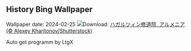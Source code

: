 ## History Bing Wallpaper
Wallpaper date: 2024-02-25
![](https://www.bing.com/th?id=OHR.HaghartsinMonastery_JA-JP9652317145_UHD.jpg&w=1000)Download: [ハガルツィン修道院, アルメニア (© Alexey Kharitonov/Shutterstock)](https://www.bing.com/th?id=OHR.HaghartsinMonastery_JA-JP9652317145_UHD.jpg)

Auto get programm by LtgX
